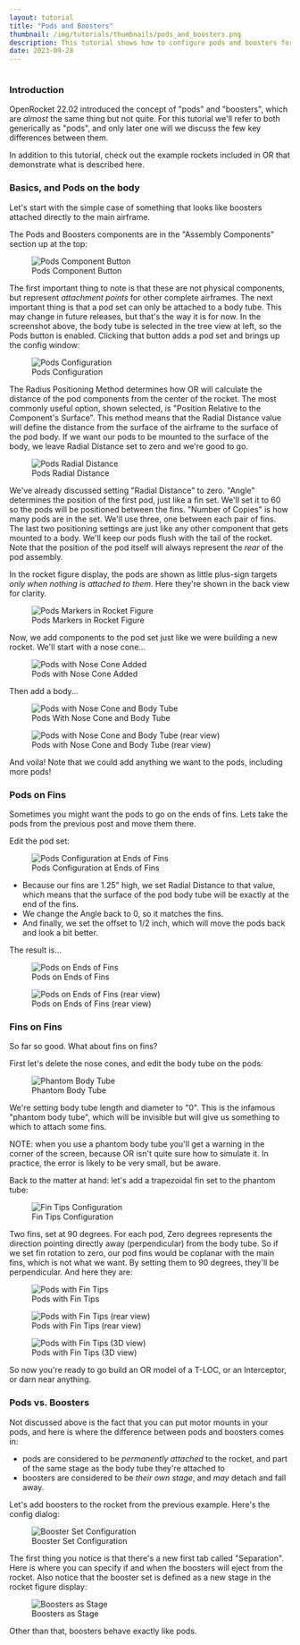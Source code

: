 ```yaml
---
layout: tutorial
title: "Pods and Boosters"
thumbnail: /img/tutorials/thumbnails/pods_and_boosters.png
description: This tutorial shows how to configure pods and boosters for some of the most commonly-desired design configurations.
date: 2023-09-28
---
```


<!-- This will be our modal (only add one per page) -->
<div id="imageModal" class="modal" onclick="closeModal()">
  <img id="modalImage">
</div>

### Introduction
OpenRocket 22.02 introduced the concept of "pods" and "boosters", which are *almost* the same thing but not quite.  For this tutorial we'll refer to both generically as "pods", and only later one will we discuss the few key differences between them.

In addition to this tutorial, check out the example rockets included in OR that demonstrate what is described here.  

### Basics, and Pods on the body

Let's start with the simple case of something that looks like boosters attached directly to the main airframe.

The Pods and Boosters components are in the "Assembly Components" section up at the top:
<figure class="enlargeable-image">
  <img src="/img/tutorials/pods-and-boosters/pod-button.png" alt="Pods Component Button" onclick="enlargeImage(this)">
  <figcaption>Pods Component Button</figcaption>
</figure>

The first important thing to note is that these are not physical components, but represent _attachment points_ for other complete airframes.
The next important thing is that a pod set can only be attached to a body tube. This may change in future releases, but that's the way it is for now. In the screenshot above, the body tube is selected in the tree view at left, so the Pods button is enabled. Clicking that button adds a pod set and brings up the config window:
<figure class="enlargeable-image">
  <img src="/img/tutorials/pods-and-boosters/pod-config.png" alt="Pods Configuration" onclick="enlargeImage(this)">
  <figcaption>Pods Configuration</figcaption>
</figure>

The Radius Positioning Method determines how OR will calculate the distance of the pod components from the center of the rocket. The most commonly useful option, shown selected, is "Position Relative to the Component's Surface". This method means that the Radial Distance value will define the distance from the surface of the airframe to the surface of the pod body. If we want our pods to be mounted to the surface of the body, we leave Radial Distance set to zero and we're good to go.
<figure class="enlargeable-image">
  <img src="/img/tutorials/pods-and-boosters/pod-radius.png" alt="Pods Radial Distance" onclick="enlargeImage(this)">
  <figcaption>Pods Radial Distance</figcaption>
</figure>

We've already discussed setting "Radial Distance" to zero.
"Angle" determines the position of the first pod, just like a fin set. We'll set it to 60 so the pods will be positioned between the fins.
"Number of Copies" is how many pods are in the set. We'll use three, one between each pair of fins.
The last two positioning settings are just like any other component that gets mounted to a body. We'll keep our pods flush with the tail of the rocket.  Note that the position of the pod itself will always represent the *rear* of the pod assembly.

In the rocket figure display, the pods are shown as little plus-sign targets _only when nothing is attached to them_.  Here they're shown in the back view for clarity.
<figure class="enlargeable-image">
  <img src="/img/tutorials/pods-and-boosters/pod-markers.png" alt="Pods Markers in Rocket Figure" onclick="enlargeImage(this)">
  <figcaption>Pods Markers in Rocket Figure</figcaption>
</figure>

Now, we add components to the pod set just like we were building a new rocket. We'll start with a nose cone...
<figure class="enlargeable-image">
  <img src="/img/tutorials/pods-and-boosters/pod-with-nose.png" alt="Pods with Nose Cone Added" onclick="enlargeImage(this)">
  <figcaption>Pods with Nose Cone Added</figcaption>
</figure>

Then add a body...
<figure class="enlargeable-image">
  <img src="/img/tutorials/pods-and-boosters/pod-with-nose-tube.png" alt="Pods with Nose Cone and Body Tube" onclick="enlargeImage(this)">
  <figcaption>Pods With Nose Cone and Body Tube</figcaption>
</figure>

<figure class="enlargeable-image">
  <img src="/img/tutorials/pods-and-boosters/pod-with-nose-tube-rear.png" alt="Pods with Nose Cone and Body Tube (rear view)" onclick="enlargeImage(this)">
  <figcaption>Pods with Nose Cone and Body Tube (rear view)</figcaption>
</figure>

And voila! Note that we could add anything we want to the pods, including more pods!

### Pods on Fins
Sometimes you might want the pods to go on the ends of fins. Lets take the pods from the previous post and move them there.

Edit the pod set:
<figure class="enlargeable-image">
  <img src="/img/tutorials/pods-and-boosters/pod-config-finends.png" alt="Pods Configuration at Ends of Fins" onclick="enlargeImage(this)">
  <figcaption>Pods Configuration at Ends of Fins</figcaption>
</figure>

* Because our fins are 1.25" high, we set Radial Distance to that value, which means that the surface of the pod body tube will be exactly at the end of the fins.
* We change the Angle back to 0, so it matches the fins.
* And finally, we set the offset to 1/2 inch, which will move the pods back and look a bit better.

The result is...
<figure class="enlargeable-image">
  <img src="/img/tutorials/pods-and-boosters/pods-on-finends.png" alt="Pods on Ends of Fins" onclick="enlargeImage(this)">
  <figcaption>Pods on Ends of Fins</figcaption>
</figure>

<figure class="enlargeable-image">
  <img src="/img/tutorials/pods-and-boosters/pods-on-finends-rear.png" alt="Pods on Ends of Fins (rear view)" onclick="enlargeImage(this)">
  <figcaption>Pods on Ends of Fins (rear view)</figcaption>
</figure>

### Fins on Fins
So far so good. What about fins on fins?

First let's delete the nose cones, and edit the body tube on the pods:
<figure class="enlargeable-image">
  <img src="/img/tutorials/pods-and-boosters/pod-phantom.png" alt="Phantom Body Tube" onclick="enlargeImage(this)">
  <figcaption>Phantom Body Tube</figcaption>
</figure>

We're setting body tube length and diameter to "0". This is the infamous "phantom body tube", which will be invisible but will give us something to which to attach some fins.

NOTE: when you use a phantom body tube you'll get a warning in the corner of the screen, because OR isn't quite sure how to simulate it. In practice, the error is likely to be very small, but be aware.

Back to the matter at hand: let's add a trapezoidal fin set to the phantom tube:
<figure class="enlargeable-image">
  <img src="/img/tutorials/pods-and-boosters/pod-fintips.png" alt="Fin Tips Configuration" onclick="enlargeImage(this)">
  <figcaption>Fin Tips Configuration</figcaption>
</figure>

Two fins, set at 90 degrees. For each pod, Zero degrees represents the direction pointing directly away (perpendicular) from the body tube. So if we set fin rotation to zero, our pod fins would be coplanar with the main fins, which is not what we want. By setting them to 90 degrees, they'll be perpendicular. And here they are:
<figure class="enlargeable-image">
  <img src="/img/tutorials/pods-and-boosters/pod-fintips-side.png" alt="Pods with Fin Tips" onclick="enlargeImage(this)">
  <figcaption>Pods with Fin Tips</figcaption>
</figure>

<figure class="enlargeable-image">
  <img src="/img/tutorials/pods-and-boosters/pod-fintips-rear.png" alt="Pods with Fin Tips (rear view)" onclick="enlargeImage(this)">
  <figcaption>Pods with Fin Tips (rear view)</figcaption>
</figure>

<figure class="enlargeable-image">
  <img src="/img/tutorials/pods-and-boosters/pod-fintips-3d.png" alt="Pods with Fin Tips (3D view)" onclick="enlargeImage(this)">
  <figcaption>Pods with Fin Tips (3D view)</figcaption>
</figure>

So now you're ready to go build an OR model of a T-LOC, or an Interceptor, or darn near anything.

### Pods vs. Boosters
Not discussed above is the fact that you can put motor mounts in your pods, and here is where the difference between pods and boosters comes in:
* pods are considered to be _permanently attached_ to the rocket, and part of the same stage as the body tube they're attached to
* boosters are considered to be _their own stage_, and _may_ detach and fall away.

Let's add boosters to the rocket from the previous example.  Here's the config dialog:
<figure class="enlargeable-image">
  <img src="/img/tutorials/pods-and-boosters/booster-config.png" alt="Booster Set Configuration" onclick="enlargeImage(this)">
  <figcaption>Booster Set Configuration</figcaption>
</figure>

The first thing you notice is that there's a new first tab called "Separation".  Here is where you can specify if and when the boosters will eject from the rocket.  Also notice that the booster set is defined as a new stage in the rocket figure display:
<figure class="enlargeable-image">
  <img src="/img/tutorials/pods-and-boosters/booster-stage.png" alt="Boosters as Stage" onclick="enlargeImage(this)">
  <figcaption>Boosters as Stage</figcaption>
</figure>

Other than that, boosters behave exactly like pods.

